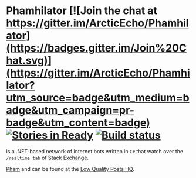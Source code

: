 
Phamhilator [![Join the chat at https://gitter.im/ArcticEcho/Phamhilator](https://badges.gitter.im/Join%20Chat.svg)](https://gitter.im/ArcticEcho/Phamhilator?utm_source=badge&utm_medium=badge&utm_campaign=pr-badge&utm_content=badge) [![Stories in Ready](https://badge.waffle.io/ArcticEcho/Phamhilator.png?label=ready&title=Ready)](https://waffle.io/ArcticEcho/Phamhilator) [![Build status](https://ci.appveyor.com/api/projects/status/lf065rc2e4r64x03/branch/master?svg=true)](https://ci.appveyor.com/project/ArcticEcho/phamhilator/branch/master)
===========


is a .NET-based network of internet bots written in `C#` that watch over the `/realtime tab` of [Stack Exchange][1].

[Pham][2] and can be found at the [Low Quality Posts HQ][3].

[1]: http://stackexchange.com/
[2]: http://meta.stackexchange.com/users/271128/pham
[3]: http://chat.meta.stackexchange.com/rooms/773/low-quality-posts-hq
